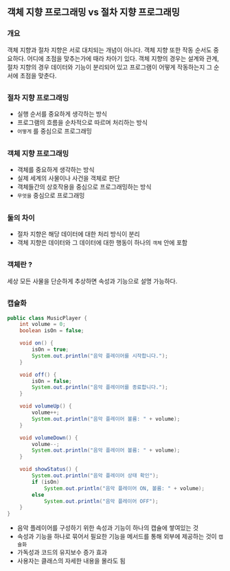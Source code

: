 ## 객체 지향 프로그래밍 vs 절차 지향 프로그래밍
### 개요
객체 지향과 절차 지향은 서로 대치되는 개념이 아니다. 객체 지향 또한 작동 순서도 중요하다.
어디에 초점을 맞추는가에 때라 차아기 있다. 객체 지향의 경우는 설계와 관계,
절차 지향의 경우 데이터와 기능이 분리되어 있고 프로그램이 어떻게 작동하는지 그 
순서에 초점을 맞춘다.

##
### 절차 지향 프로그래밍
- 실행 순서를 중요하게 생각하는 방식
- 프로그램의 흐름을 순차적으로 따르며 처리하는 방식
- `어떻게` 를 중심으로 프로그래밍

##
### 객체 지향 프로그래밍
- 객체를 중요하게 생각하는 방식
- 실제 세계의 사물이나 사건을 객체로 판단
- 객체들간의 상호작용을 중심으로 프로그래밍하는 방식
- `무엇을` 중심으로 프로그래밍

##
### 둘의 차이
- 절차 지향은 해당 데이터에 대한 처리 방식이 분리
- 객체 지향은 데이터와 그 데이터에 대한 행동이 하나의 `객체` 안에 포함

##
### 객체란 ?
세상 모든 사물을 단순하게 추상하면 속성과 기능으로 설명 가능하다.

##
### 캡슐화
```java
public class MusicPlayer {
    int volume = 0;
    boolean isOn = false;

    void on() {
        isOn = true;
        System.out.println("음악 플레이어를 시작합니다.");
    }

    void off() {
        isOn = false;
        System.out.println("음악 플레이어를 종료합니다.");
    }

    void volumeUp() {
        volume++;
        System.out.println("음악 플레이어 볼륨: " + volume);
    }

    void volumeDown() {
        volume--;
        System.out.println("음악 플레이어 볼륨: " + volume);
    }

    void showStatus() {
        System.out.println("음악 플레이어 상태 확인");
        if (isOn)
            System.out.println("음악 플레이어 ON, 볼륨: " + volume);
        else
            System.out.println("음악 플레이어 OFF");
    }
}
```
- 음악 플레이어를 구성하기 위한 속성과 기능이 하나의 캡슐에 쌓여있는 것
- 속성과 기능을 하나로 묶어서 필요한 기능을 메서드를 통해 외부에 제공하는 것이 `캡슐화`
- 가독성과 코드의 유지보수 증가 효과
- 사용자는 클래스의 자세한 내용을 몰라도 됨